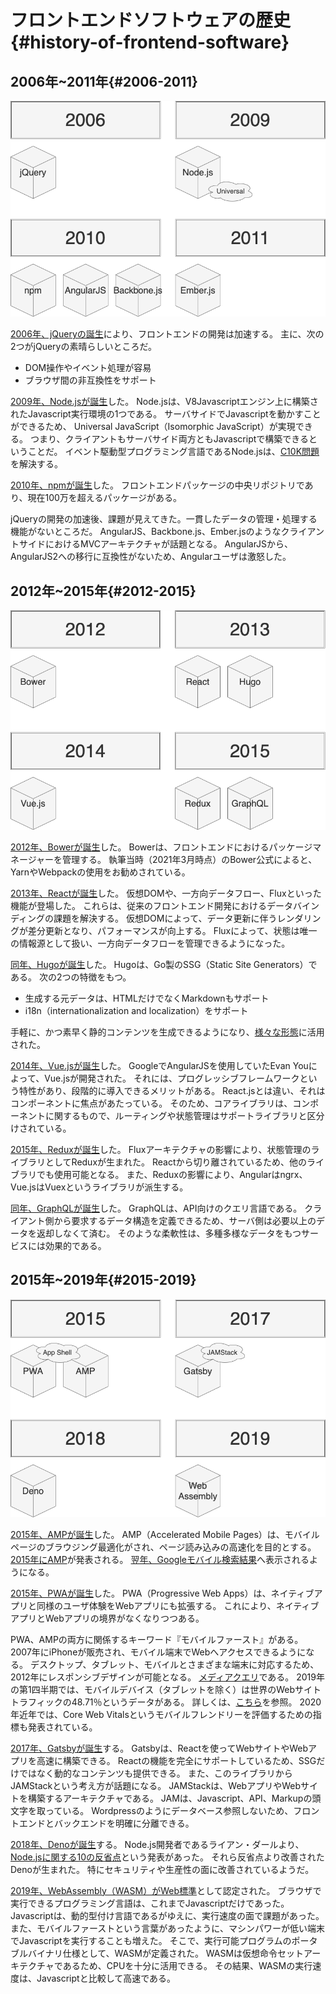 # フロントエンドソフトウェアの歴史 {#history-of-frontend-software}
## 2006年~2011年{#2006-2011}
![02_history_of_frontend_software_1](../../assets/images/drawio/history/02_history_of_frontend_software_1.png)

[2006年、jQueryの誕生](https://en.wikipedia.org/wiki/JQuery)により、フロントエンドの開発は加速する。
主に、次の2つがjQueryの素晴らしいところだ。

* DOM操作やイベント処理が容易
* ブラウザ間の非互換性をサポート

[2009年、Node.jsが誕生](https://en.wikipedia.org/wiki/Node.js)した。
Node.jsは、V8Javascriptエンジン上に構築されたJavascript実行環境の1つである。
サーバサイドでJavascriptを動かすことができるため、 Universal JavaScript（Isomorphic JavaScript）が実現できる。
つまり、クライアントもサーバサイド両方ともJavascriptで構築できるということだ。
イベント駆動型プログラミング言語であるNode.jsは、[C10K問題](https://en.wikipedia.org/wiki/C10k_problem)を解決する。

[2010年、npmが誕生](https://en.wikipedia.org/wiki/Node.js)した。
フロントエンドパッケージの中央リポジトリであり、現在100万を超えるパッケージがある。

jQueryの開発の加速後、課題が見えてきた。一貫したデータの管理・処理する機能がないところだ。
AngularJS、Backbone.js、Ember.jsのようなクライアントサイドにおけるMVCアーキテクチャが話題となる。
AngularJSから、AngularJS2への移行に互換性がないため、Angularユーザは激怒した。

## 2012年~2015年{#2012-2015}
![02_history_of_frontend_software_2](../../assets/images/drawio/history/02_history_of_frontend_software_2.png)

[2012年、Bowerが誕生](https://github.com/bower/bower/blob/master/CHANGELOG.md)した。
Bowerは、フロントエンドにおけるパッケージマネージャーを管理する。
執筆当時（2021年3月時点）のBower公式によると、YarnやWebpackの使用をお勧めされている。

[2013年、Reactが誕生](https://en.wikipedia.org/wiki/React_%28JavaScript_library%29)した。
仮想DOMや、一方向データフロー、Fluxといった機能が登場した。
これらは、従来のフロントエンド開発におけるデータバインディングの課題を解決する。
仮想DOMによって、データ更新に伴うレンダリングが差分更新となり、パフォーマンスが向上する。
Fluxによって、状態は唯一の情報源として扱い、一方向データフローを管理できるようになった。

[同年、Hugoが誕生](https://en.wikipedia.org/wiki/Hugo_%28software%29)した。
Hugoは、Go製のSSG（Static Site Generators）である。
次の2つの特徴をもつ。

* 生成する元データは、HTMLだけでなくMarkdownもサポート
* i18n（internationalization and localization）をサポート

手軽に、かつ素早く静的コンテンツを生成できるようになり、[様々な形態](https://gohugo.io/showcase/)に活用された。

[2014年、Vue.jsが誕生](https://en.wikipedia.org/wiki/Vue.js)した。
GoogleでAngularJSを使用していたEvan Youによって、Vue.jsが開発された。
それには、プログレッシブフレームワークという特性があり、段階的に導入できるメリットがある。
React.jsとは違い、それはコンポーネントに焦点があたっている。
そのため、コアライブラリは、コンポーネントに関するもので、ルーティングや状態管理はサポートライブラリと区分けされている。

[2015年、Reduxが誕生](https://en.wikipedia.org/wiki/Redux_%28JavaScript_library%29)した。
Fluxアーキテクチャの影響により、状態管理のライブラリとしてReduxが生まれた。
Reactから切り離されているため、他のライブラリでも使用可能となる。
また、Reduxの影響により、Angularはngrx、Vue.jsはVuexというライブラリが派生する。

[同年、GraphQLが誕生](https://en.wikipedia.org/wiki/GraphQL)した。
GraphQLは、API向けのクエリ言語である。
クライアント側から要求するデータ構造を定義できるため、サーバ側は必要以上のデータを返却しなくて済む。
そのような柔軟性は、多種多様なデータをもつサービスには効果的である。

## 2015年~2019年{#2015-2019}
![02_history_of_frontend_software_3](../../assets/images/drawio/history/02_history_of_frontend_software_3.png)

[2015年、AMPが誕生](https://en.wikipedia.org/wiki/Accelerated_Mobile_Pages)した。
AMP（Accelerated Mobile Pages）は、モバイルページのブラウジング最適化がされ、ページ読み込みの高速化を目的とする。
[2015年にAMP](https://blog.google/products/search/introducing-accelerated-mobile-pages/)が発表される。
[翌年、Googleモバイル検索結果](https://blog.amp.dev/2016/02/24/amping-up-in-google-search/)へ表示されるようになる。

[2015年、PWAが誕生](https://infrequently.org/2015/06/progressive-apps-escaping-tabs-without-losing-our-soul/)した。
PWA（Progressive Web Apps）は、ネイティブアプリと同様のユーザ体験をWebアプリにも拡張する。
これにより、ネイティブアプリとWebアプリの境界がなくなりつつある。

PWA、AMPの両方に関係するキーワード『モバイルファースト』がある。
2007年にiPhoneが販売され、モバイル端末でWebへアクセスできるようになる。
デスクトップ、タブレット、モバイルとさまざまな端末に対応するため、2012年にレスポンシブデザインが可能となる。
[メディアクエリ](https://www.w3.org/TR/2012/REC-css3-mediaqueries-20120619/)である。
2019年の第1四半期では、モバイルデバイス（タブレットを除く）は世界のWebサイトトラフィックの48.71％というデータがある。
詳しくは、[こちら](https://www.statista.com/statistics/271405/global-mobile-data-traffic-forecast/)を参照。
2020年近年では、Core Web Vitalsというモバイルフレンドリーを評価するための指標も発表されている。

[2017年、Gatsbyが誕生](https://github.com/gatsbyjs/gatsby)する。
Gatsbyは、Reactを使ってWebサイトやWebアプリを高速に構築できる。
Reactの機能を完全にサポートしているため、SSGだけではなく動的なコンテンツも提供できる。
また、このライブラリからJAMStackという考え方が話題になる。
JAMStackは、WebアプリやWebサイトを構築するアーキテクチャである。
JAMは、Javascript、API、Markupの頭文字を取っている。
Wordpressのようにデータベース参照しないため、フロントエンドとバックエンドを明確に分離できる。

[2018年、Denoが誕生](https://en.wikipedia.org/wiki/Deno_%28software%29)する。
Node.js開発者であるライアン・ダールより、[Node.jsに関する10の反省点](https://www.youtube.com/watch?v=M3BM9TB-8yA)という発表があった。
それら反省点より改善されたDenoが生まれた。
特にセキュリティや生産性の面に改善されているようだ。

[2019年、WebAssembly（WASM）がWeb標準](https://en.wikipedia.org/wiki/WebAssembly)として認定された。
ブラウザで実行できるプログラミング言語は、これまでJavascriptだけであった。
Javascriptは、動的型付け言語であるがゆえに、実行速度の面で課題があった。
また、モバイルファーストという言葉があったように、マシンパワーが低い端末でJavascriptを実行することも増えた。
そこで、実行可能プログラムのポータブルバイナリ仕様として、WASMが定義された。
WASMは仮想命令セットアーキテクチャであるため、CPUを十分に活用できる。
その結果、WASMの実行速度は、Javascriptと比較して高速である。